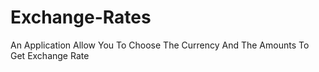 # Exchange-Rates
An Application Allow You To Choose The Currency And The Amounts To Get Exchange Rate
